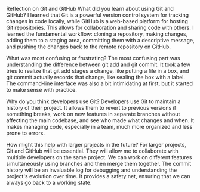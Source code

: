 Reflection on Git and GitHub
What did you learn about using Git and GitHub?
I learned that Git is a powerful version control system for tracking changes in code locally, while GitHub is a web-based platform for hosting Git repositories.
This allows for collaboration and sharing code with others.
I learned the fundamental workflow: cloning a repository, making changes, adding them to a staging area, committing them with a descriptive message, and pushing the changes back to the remote repository on GitHub.

What was most confusing or frustrating?
The most confusing part was understanding the difference between git add and git commit.
It took a few tries to realize that git add stages a change, like putting a file in a box, and git commit actually records that change, like sealing the box with a label.
The command-line interface was also a bit intimidating at first, but it started to make sense with practice.

Why do you think developers use Git?
Developers use Git to maintain a history of their project.
It allows them to revert to previous versions if something breaks, work on new features in separate branches without affecting the main codebase, and see who made what changes and when.
It makes managing code, especially in a team, much more organized and less prone to errors.

How might this help with larger projects in the future?
For larger projects, Git and GitHub will be essential. They will allow me to collaborate with multiple developers on the same project.
We can work on different features simultaneously using branches and then merge them together.
The commit history will be an invaluable log for debugging and understanding the project's evolution over time.
It provides a safety net, ensuring that we can always go back to a working state.
